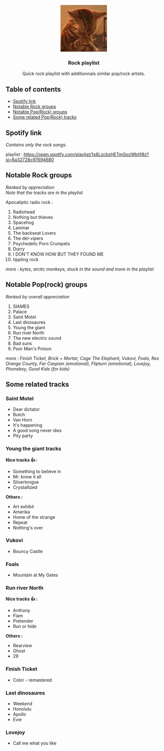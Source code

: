 <p align="center">
    <img src="./catsmoke.png" alt="Logo" width=150 height=150>

  <h3 align="center">Rock playlist</h3>

  <p align="center">
    Quick rock playlist with additionnals similar pop/rock artists.
</p>


## Table of contents

- [Spotify link](#spotify-link)
- [Notable Rock groups](#notable-rock-groups)
- [Notable Pop(Rock) groups](#notable-poprock-groups)
- [Some related Pop(Rock) tracks](#some-related-tracks)


## Spotify link
*Contains only the rock songs.*

playlist : https://open.spotify.com/playlist/1x6LzcbzHETmGozWbIjf8z?si=6a32728c97694680

## Notable Rock groups
*Ranked by appreciation*<br/>
*Note that the tracks are in the playlist*

Apocaliptic radio rock :
1. Radiohead
2. Nothing but thieves
3. Spacehog
4. Laminar 
5. The backseat Lovers
6. The del-vipers
7. Psychedelic Porn Crumpets
8. Durry
9. I DON'T KNOW HOW BUT THEY FOUND ME
10. tippling rock

*more : kytes, arctic monkeys, stuck in the sound and more in the playlist*

## Notable Pop(rock) groups

*Ranked by overall appreciation*<br/>

1. SIAMES
2. Palace
3. Saint Motel
4. Last dinosaures
4. Young the giant
5. Run river North
6. The new electric sound
7. Bad suns
8. Poor Man's Poison

*more : Finish Ticket, Brick + Mortar, Cage The Elephant, Vukovi, Foals, Rex Orange County, Far Caspian (emotional), Flipturn (emotional), Lovejoy, Phoneboy, Good Kids (for kids)*
## Some related tracks

### Saint Motel
- Dear dictator
- Butch
- Van Horn
- It's happening
- A good song never dies
- Pity party

### Young the giant tracks

  **Nice tracks 👍 :**
- Something to believe in
- Mr. know it all
- Silvertongue
- Crystallized

**Others :**
- Art exhibit
- Amerika
- Home of the strange
- Repeat
- Nothing's over

### Vukovi
- Bouncy Castle

### Foals
- Mountain at My Gates

### Run river North
**Nice tracks 👍 :**
- Anthony
- Flam
- Pretender
- Run or hide

**Others :**
- Rearview
- Ghost
- 29

### Finish Ticket
- Color - remastered

### Last dinosaures
- Weekend
- Honolulu
- Apollo
- Evie

### Lovejoy
- Call me what you like